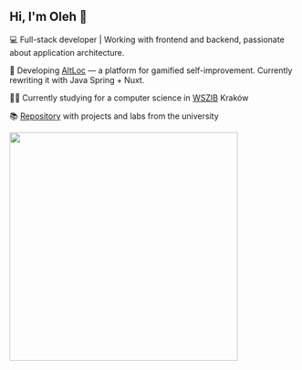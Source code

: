 ## Hi, I'm Oleh 👋

💻 Full-stack developer | Working with frontend and backend, passionate about application architecture.

🚀 Developing [AltLoc](https://altloc.com) — a platform for gamified self-improvement. Currently rewriting it with Java Spring + Nuxt.

👨‍🎓 Currently studying for a computer science in [WSZIB](https://www.wszib.edu.pl/) Kraków 

📚 [Repository](https://github.com/progof/university)  with projects and labs from the university

<img src="https://wakatime.com/share/@Progof/ae719bd9-855e-4008-b3e8-b3a0653d0e1c.svg" height="400px" />
